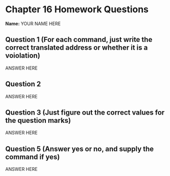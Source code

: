 # Chapter 16 Homework Questions

**Name:** YOUR NAME HERE

## Question 1 (For each command, just write the correct translated address or whether it is a voiolation)

ANSWER HERE

## Question 2

ANSWER HERE

## Question 3 (Just figure out the correct values for the question marks)

ANSWER HERE

## Question 5 (Answer yes or no, and supply the command if yes)

ANSWER HERE

